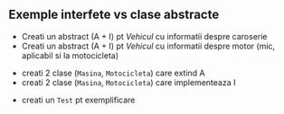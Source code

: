 ## Exemple interfete vs clase abstracte
 - Creati un abstract (A + I) pt _Vehicul_ cu informatii despre caroserie
 - Creati un abstract (A + I) pt _Vehicul_ cu informatii despre 
 motor (mic, aplicabil si la motocicleta)
 
 * creati 2 clase (`Masina`, `Motocicleta`) care extind A
 * creati 2 clase (`Masina`, `Motocicleta`) care implementeaza I
 
 + creati un `Test` pt exemplificare
